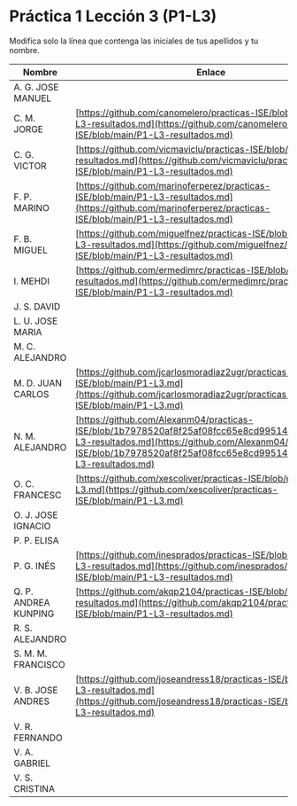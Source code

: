 # Práctica 1 Lección 3 (P1-L3)

Modifica solo la línea que contenga las iniciales de tus apellidos y tu nombre.

| Nombre       | Enlace                                                                   |
| --------------- | ---------------------------------------------------------- |
| A. G. JOSE MANUEL | <!--enlace-->                                                           |
| C. M. JORGE | [https://github.com/canomelero/practicas-ISE/blob/main/P1-L3-resultados.md](https://github.com/canomelero/practicas-ISE/blob/main/P1-L3-resultados.md)   |                                                        |
| C. G. VICTOR | [https://github.com/vicmaviclu/practicas-ISE/blob/main/P1-L3-resultados.md](https://github.com/vicmaviclu/practicas-ISE/blob/main/P1-L3-resultados.md) |
| F. P. MARINO | [https://github.com/marinoferperez/practicas-ISE/blob/main/P1-L3-resultados.md](https://github.com/marinoferperez/practicas-ISE/blob/main/P1-L3-resultados.md) |
| F. B. MIGUEL | [https://github.com/miguelfnez/practicas-ISE/blob/main/P1-L3-resultados.md](https://github.com/miguelfnez/practicas-ISE/blob/main/P1-L3-resultados.md) |
| I. MEHDI | [https://github.com/ermedimrc/practicas-ISE/blob/main/P1-L3-resultados.md](https://github.com/ermedimrc/practicas-ISE/blob/main/P1-L3-resultados.md)                                                           |
| J. S. DAVID | <!--enlace-->                                                           |
| L. U. JOSE MARIA | <!--enlace-->                                                           |
| M. C. ALEJANDRO | <!--enlace-->                                                           |
| M. D. JUAN CARLOS | [https://github.com/jcarlosmoradiaz2ugr/practicas-ISE/blob/main/P1-L3.md](https://github.com/jcarlosmoradiaz2ugr/practicas-ISE/blob/main/P1-L3.md)  |
| N. M. ALEJANDRO | [https://github.com/Alexanm04/practicas-ISE/blob/1b7978520af8f25af08fcc65e8cd995144ca5019/P1-L3-resultados.md](https://github.com/Alexanm04/practicas-ISE/blob/1b7978520af8f25af08fcc65e8cd995144ca5019/P1-L3-resultados.md)                                                          |
| O. C. FRANCESC | [https://github.com/xescoliver/practicas-ISE/blob/main/P1-L3.md](https://github.com/xescoliver/practicas-ISE/blob/main/P1-L3.md) |
| O. J. JOSE IGNACIO | <!--enlace-->                                                           |
| P. P. ELISA | <!--enlace-->                                                           |
| P. G. INÉS | [https://github.com/inesprados/practicas-ISE/blob/main/P1-L3-resultados.md](https://github.com/inesprados/practicas-ISE/blob/main/P1-L3-resultados.md) |
| Q. P. ANDREA KUNPING | [https://github.com/akqp2104/practicas-ISE/blob/main/P1-L3-resultados.md](https://github.com/akqp2104/practicas-ISE/blob/main/P1-L3-resultados.md)                                                           |
| R. S. ALEJANDRO | <!--enlace-->                                                           |
| S. M. M. FRANCISCO | <!--enlace-->                                                           |
| V. B. JOSE ANDRES | [https://github.com/joseandress18/practicas-ISE/blob/main/P1-L3-resultados.md](https://github.com/joseandress18/practicas-ISE/blob/main/P1-L3-resultados.md)                                                           |
| V. R. FERNANDO | <!--enlace-->                                                           |
| V. A. GABRIEL | <!--enlace-->                                                           |
| V. S. CRISTINA | <!--enlace-->                                                           |
